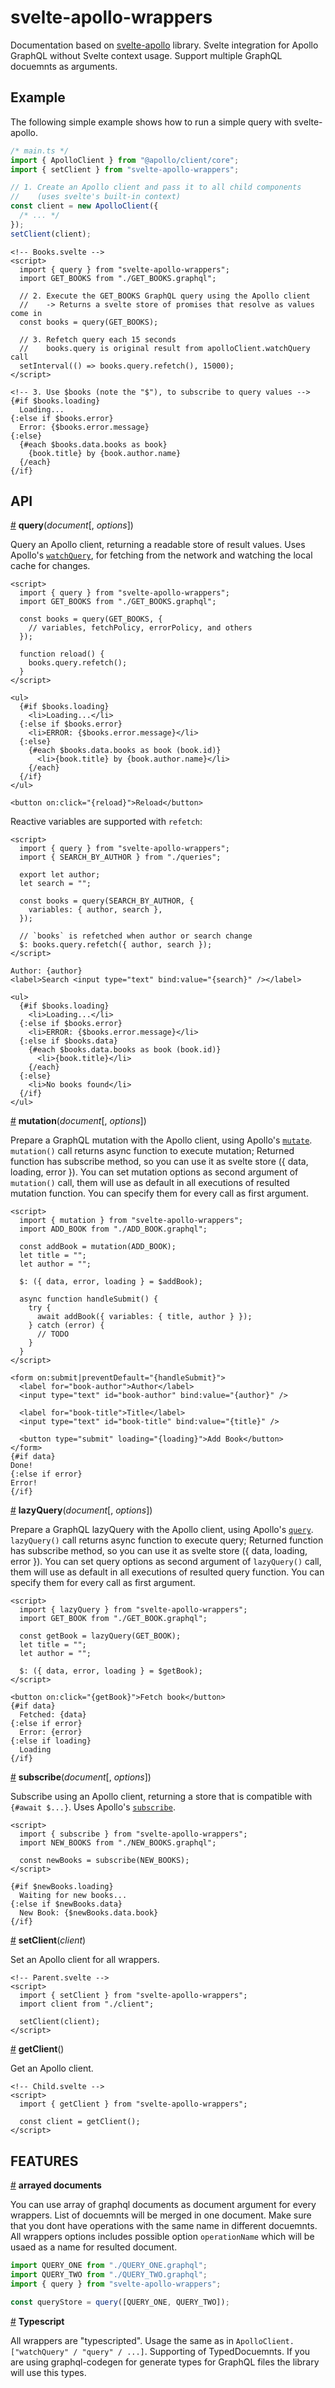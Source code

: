 # svelte-apollo-wrappers

Documentation based on <a href="https://github.com/timhall/svelte-apollo">svelte-apollo</a> library.
Svelte integration for Apollo GraphQL without Svelte context usage. Support multiple GraphQL docuemnts as arguments.

## Example

The following simple example shows how to run a simple query with svelte-apollo.

```typescript
/* main.ts */
import { ApolloClient } from "@apollo/client/core";
import { setClient } from "svelte-apollo-wrappers";

// 1. Create an Apollo client and pass it to all child components
//    (uses svelte's built-in context)
const client = new ApolloClient({
  /* ... */
});
setClient(client);
```

```svelte
<!-- Books.svelte -->
<script>
  import { query } from "svelte-apollo-wrappers";
  import GET_BOOKS from "./GET_BOOKS.graphql";

  // 2. Execute the GET_BOOKS GraphQL query using the Apollo client
  //    -> Returns a svelte store of promises that resolve as values come in
  const books = query(GET_BOOKS);
  
  // 3. Refetch query each 15 seconds
  //    books.query is original result from apolloClient.watchQuery call
  setInterval(() => books.query.refetch(), 15000);
</script>

<!-- 3. Use $books (note the "$"), to subscribe to query values -->
{#if $books.loading}
  Loading...
{:else if $books.error}
  Error: {$books.error.message}
{:else}
  {#each $books.data.books as book}
    {book.title} by {book.author.name}
  {/each}
{/if}
```

## API

<a href="#query" name="query">#</a> <b>query</b>(<i>document</i>[, <i>options</i>])

Query an Apollo client, returning a readable store of result values.
Uses Apollo's [`watchQuery`](https://www.apollographql.com/docs/react/api/apollo-client.html#ApolloClient.watchQuery),
for fetching from the network and watching the local cache for changes.

```svelte
<script>
  import { query } from "svelte-apollo-wrappers";
  import GET_BOOKS from "./GET_BOOKS.graphql";

  const books = query(GET_BOOKS, {
    // variables, fetchPolicy, errorPolicy, and others
  });

  function reload() {
    books.query.refetch();
  }
</script>

<ul>
  {#if $books.loading}
    <li>Loading...</li>
  {:else if $books.error}
    <li>ERROR: {$books.error.message}</li>
  {:else}
    {#each $books.data.books as book (book.id)}
      <li>{book.title} by {book.author.name}</li>
    {/each}
  {/if}
</ul>

<button on:click="{reload}">Reload</button>
```

Reactive variables are supported with `refetch`:

```svelte
<script>
  import { query } from "svelte-apollo-wrappers";
  import { SEARCH_BY_AUTHOR } from "./queries";

  export let author;
  let search = "";

  const books = query(SEARCH_BY_AUTHOR, {
    variables: { author, search },
  });

  // `books` is refetched when author or search change
  $: books.query.refetch({ author, search });
</script>

Author: {author}
<label>Search <input type="text" bind:value="{search}" /></label>

<ul>
  {#if $books.loading}
    <li>Loading...</li>
  {:else if $books.error}
    <li>ERROR: {$books.error.message}</li>
  {:else if $books.data}
    {#each $books.data.books as book (book.id)}
      <li>{book.title}</li>
    {/each}
  {:else}
    <li>No books found</li>
  {/if}
</ul>
```

<a href="#mutation" name="mutation">#</a> <b>mutation</b>(<i>document</i>[, <i>options</i>])

Prepare a GraphQL mutation with the Apollo client, using Apollo's [`mutate`](https://www.apollographql.com/docs/react/api/apollo-client.html#ApolloClient.mutate).
`mutation()` call returns async function to execute mutation; Returned function has subscribe method, so you can use it as svelte store ({ data, loading, error }).
You can set mutation options as second argument of `mutation()` call, them will use as default in all executions of resulted mutation function. You can specify them for every call as first argument.


```svelte
<script>
  import { mutation } from "svelte-apollo-wrappers";
  import ADD_BOOK from "./ADD_BOOK.graphql";

  const addBook = mutation(ADD_BOOK);
  let title = "";
  let author = "";

  $: ({ data, error, loading } = $addBook);

  async function handleSubmit() {
    try {
      await addBook({ variables: { title, author } });
    } catch (error) {
      // TODO
    }
  }
</script>

<form on:submit|preventDefault="{handleSubmit}">
  <label for="book-author">Author</label>
  <input type="text" id="book-author" bind:value="{author}" />

  <label for="book-title">Title</label>
  <input type="text" id="book-title" bind:value="{title}" />

  <button type="submit" loading="{loading}">Add Book</button>
</form>
{#if data}
Done!
{:else if error}
Error!
{/if}
```

<a href="#lazyQuery" name="lazyQuery">#</a> <b>lazyQuery</b>(<i>document</i>[, <i>options</i>])

Prepare a GraphQL lazyQuery with the Apollo client, using Apollo's [`query`](https://www.apollographql.com/docs/react/api/apollo-client.html#ApolloClient.query).
`lazyQuery()` call returns async function to execute query; Returned function has subscribe method, so you can use it as svelte store ({ data, loading, error }).
You can set query options as second argument of `lazyQuery()` call, them will use as default in all executions of resulted query function. You can specify them for every call as first argument.


```svelte
<script>
  import { lazyQuery } from "svelte-apollo-wrappers";
  import GET_BOOK from "./GET_BOOK.graphql";

  const getBook = lazyQuery(GET_BOOK);
  let title = "";
  let author = "";

  $: ({ data, error, loading } = $getBook);
</script>

<button on:click="{getBook}">Fetch book</button>
{#if data}
  Fetched: {data}
{:else if error}
  Error: {error}
{:else if loading}
  Loading
{/if}
```

<a href="#subscribe" name="subscribe">#</a> <b>subscribe</b>(<i>document</i>[, <i>options</i>])

Subscribe using an Apollo client, returning a store that is compatible with `{#await $...}`. Uses Apollo's [`subscribe`](https://www.apollographql.com/docs/react/api/apollo-client#ApolloClient.subscribe).

```svelte
<script>
  import { subscribe } from "svelte-apollo-wrappers";
  import NEW_BOOKS from "./NEW_BOOKS.graphql";

  const newBooks = subscribe(NEW_BOOKS);
</script>

{#if $newBooks.loading}
  Waiting for new books...
{:else if $newBooks.data}
  New Book: {$newBooks.data.book}
{/if}
```

<a href="#setClient" name="setClient">#</a> <b>setClient</b>(<i>client</i>)

Set an Apollo client for all wrappers.

```svelte
<!-- Parent.svelte -->
<script>
  import { setClient } from "svelte-apollo-wrappers";
  import client from "./client";

  setClient(client);
</script>
```

<a href="#getClient" name="getClient">#</a> <b>getClient</b>()

Get an Apollo client.

```svelte
<!-- Child.svelte -->
<script>
  import { getClient } from "svelte-apollo-wrappers";

  const client = getClient();
</script>
```

## FEATURES

<a href="#arrayedDocuments" name="arrayedDocuments">#</a> <b>arrayed documents</b>

You can use array of graphql documents as document argument for every wrappers. List of docuemnts will be merged in one document. Make sure that you dont have operations with the same name in different docuemnts. All wrappers options includes possible option `operationName` which will be usaed as a name for resulted document.

```typescript
import QUERY_ONE from "./QUERY_ONE.graphql";
import QUERY_TWO from "./QUERY_TWO.graphql";
import { query } from "svelte-apollo-wrappers";

const queryStore = query([QUERY_ONE, QUERY_TWO]);
```

<a href="#typescript" name="typescript">#</a> <b>Typescript</b>

All wrappers are "typescripted". Usage the same as in `ApolloClient.["watchQuery" / "query" / ...]`.
Supporting of TypedDocuemnts. If you are using graphql-codegen for generate types for GraphQL files the library will use this types.

